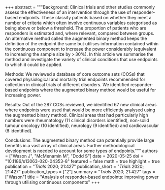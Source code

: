 +++
abstract = """Background: Clinical trials and other studies commonly assess the effectiveness of an intervention through the use of responder-based endpoints. These classify patients based on whether they meet a number of criteria which often involve continuous variables categorised as being above or below a threshold. The proportion of patients who are responders is estimated and, where relevant, compared between groups. An alternative method called the augmented binary method keeps the definition of the endpoint the same but utilises information contained within the continuous component to increase the power considerably (equivalent to increasing the sample size by > 30%). In this article we summarise the method and investigate the variety of clinical conditions that use endpoints to which it could be applied.

Methods: We reviewed a database of core outcome sets (COSs) that covered physiological and mortality trial endpoints recommended for collection in clinical trials of different disorders. We identified responder-based endpoints where the augmented binary method would be useful for increasing power.

Results: Out of the 287 COSs reviewed, we identified 67 new clinical areas where endpoints were used that would be more efficiently analysed using the augmented binary method. Clinical areas that had particularly high numbers were rheumatology (11 clinical disorders identified), non-solid tumour oncology (10 identified), neurology (9 identified) and cardiovascular (8 identified).

Conclusions: The augmented binary method can potentially provide large benefits in a vast array of clinical areas. Further methodological development is needed to account for some types of endpoints."""
authors = ["Wason J", "McMenamin M", "Dodd S"]
date = 2020-05-25
doi = "10.1186/s13063-020-04353-8"
featured = false
math = true
highlight = true
publication = "*Trials* 2020; 21:427"
publication_short = "*Trials* 2020; 21:427"
publication_types = ["2"]
summary = "*Trials* 2020; 21:427"
tags = ["Wason"]
title = "Analysis of responder-based endpoints: improving power through utilising continuous components"
+++
